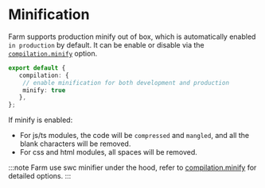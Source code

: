# Minification
Farm supports production minify out of box, which is automatically enabled `in production` by default. It can be enable or disable via the [`compilation.minify`](/docs/config/compilation-options#minify) option.

```ts title="farm.config.ts"
export default {
   compilation: {
    // enable minification for both development and production
    minify: true
   },
};
```

If minify is enabled:
* For js/ts modules, the code will be `compressed` and `mangled`, and all the blank characters will be removed.
* For css and html modules, all spaces will be removed.

:::note
Farm use swc minifier under the hood, refer to [compilation.minify](/docs/config/compilation-options#minify) for detailed options.
:::